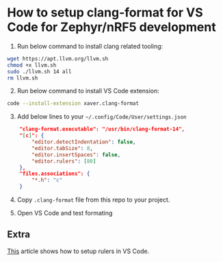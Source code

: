# How to setup clang-format for VS Code for Zephyr/nRF5 development

1. Run below command to install clang related tooling:
```bash
wget https://apt.llvm.org/llvm.sh
chmod +x llvm.sh
sudo ./llvm.sh 14 all
rm llvm.sh
```

2. Run below command to install VS Code extension:
```bash
code --install-extension xaver.clang-format
```


3. Add below lines to your `~/.config/Code/User/settings.json`

```json
    "clang-format.executable": "/usr/bin/clang-format-14",
    "[c]": {
        "editor.detectIndentation": false,
        "editor.tabSize": 8,
        "editor.insertSpaces": false,
        "editor.rulers": [80]
    },
    "files.associations": {
        "*.h": "c"
    }
```

4. Copy `.clang-format` file from this repo to your project.

5. Open VS Code and test formating

## Extra

[This](https://dev.to/brad_beggs/vs-code-vertical-rulers-for-prettier-code-3gp3) article shows how to setup rulers in VS Code.

